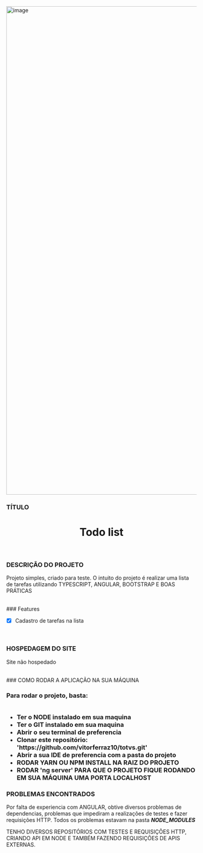 

<img width="1289" alt="image" src="https://user-images.githubusercontent.com/72113998/168642800-e676fd1d-f099-42fc-bdde-f88018c0aa97.png">

### TÍTULO 
<h1 align="center">Todo list</h1>
</br>

### DESCRIÇÃO DO PROJETO
<p>Projeto simples, criado para teste. O intuito do projeto é realizar uma lista de tarefas utilizando TYPESCRIPT, ANGULAR, BOOTSTRAP E BOAS PRÁTICAS</p>
  </br>
### Features

- [x] Cadastro de tarefas na lista

  </br>
### HOSPEDAGEM DO SITE
<span>Site não hospedado</span>

  </br>
### COMO RODAR A APLICAÇÃO NA SUA MÁQUINA 
<h3>Para rodar o projeto, basta:</>
  </br>
    </br>
<ul>
  <li>Ter o NODE instalado em sua maquina</li>
  <li>Ter o GIT instalado em sua maquina</li>
  <li>Abrir o seu terminal de preferencia</li>
  <li>Clonar este repositório: 'https://github.com/vitorferraz10/totvs.git'</li>
  <li>Abrir a sua IDE de preferencia com a pasta do projeto</li>
  <li>RODAR YARN OU NPM INSTALL NA RAIZ DO PROJETO</li>
  <li>RODAR 'ng server' PARA QUE O PROJETO FIQUE RODANDO EM SUA MÁQUINA UMA PORTA LOCALHOST</li>
</ul>

### PROBLEMAS ENCONTRADOS
  <span>Por falta de experiencia com ANGULAR, obtive diversos problemas de dependencias, problemas que impediram a realizações de testes e fazer requisições HTTP. Todos os problemas estavam na pasta ***NODE_MODULES***
  
  TENHO DIVERSOS REPOSITÓRIOS COM TESTES E REQUISIÇÕES HTTP, CRIANDO API EM NODE E TAMBÉM FAZENDO REQUISIÇÕES DE APIS EXTERNAS.
